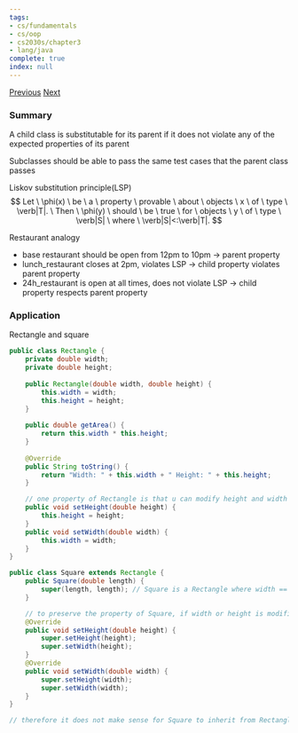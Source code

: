 ```yaml
---
tags:
- cs/fundamentals
- cs/oop
- cs2030s/chapter3
- lang/java
complete: true
index: null
---
```

[Previous](/labyrinth/notes/cs/cs2030s/polymorphism)   [Next](/labyrinth/notes/cs/cs2030s/class_abstraction)
### Summary
A child class is substitutable for its parent if it does not violate any of the expected properties of its parent

Subclasses should be able to pass the same test cases that the parent class passes

Liskov substitution principle(LSP)
$$
Let \ \phi(x) \ be \ a \ property \ provable \ about \ objects \ x \ of \ type \ \verb|T|. \ Then \ \phi(y) \ should \ be \ true \ for \ objects \ y \ of \ type \ \verb|S| \ where \ \verb|S|<:\verb|T|.
$$

Restaurant analogy
- base restaurant should be open from 12pm to 10pm -> parent property
- lunch_restaurant closes at 2pm, violates LSP -> child property violates parent property
- 24h_restaurant is open at all times, does not violate LSP -> child property respects parent property
### Application
Rectangle and square
```java
public class Rectangle {
	private double width;
	private double height;
	
	public Rectangle(double width, double height) {
		this.width = width;
		this.height = height;
	}
	
	public double getArea() {
		return this.width * this.height;
	}
	
	@Override
	public String toString() {
		return "Width: " + this.width + " Height: " + this.height;
	}

	// one property of Rectangle is that u can modify height and width independently
	public void setHeight(double height) {
		this.height = height;
	}
	public void setWidth(double width) {
		this.width = width;
	}
}

public class Square extends Rectangle {
	public Square(double length) {
		super(length, length); // Square is a Rectangle where width == height
	}

	// to preserve the property of Square, if width or height is modified both must be modified, violating the property of Rectangle
	@Override
	public void setHeight(double height) {
		super.setHeight(height);
		super.setWidth(height);
	}
	@Override
	public void setWidth(double width) {
		super.setHeight(width);
		super.setWidth(width);
	}
}

// therefore it does not make sense for Square to inherit from Rectangle
```